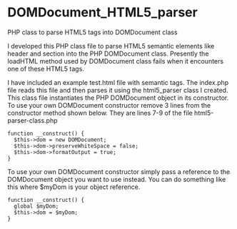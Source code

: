 # DOMDocument_HTML5_parser
PHP class to parse HTML5 tags into DOMDocument class

I developed this PHP class file  to parse HTML5 semantic elements like header and section into the PHP DOMDocument class. Presently the loadHTML method used by DOMDocument class fails when it encounters one of these HTML5 tags.

I have included an example test.html file with semantic tags. The index.php file reads this file and then parses it using the  html5_parser class I created. This class file instantiates the PHP DOMDocument object in its constructor. To use your own DOMDocument constructor remove 3 lines from the constructor method shown below. They are lines 7-9 of the file  html5-parser-class.php

  ```
  function __construct() {
    $this->dom = new DOMDocument;
    $this->dom->preserveWhiteSpace = false;
    $this->dom->formatOutput = true;
  }
  ```

To use your own DOMDocument constructor simply pass a reference to the DOMDocument object you want to use instead. You can do something like this where $myDom is your object reference.  
  ```
 function __construct() {
    global $myDom;
    $this->dom = $myDom;
  }
```
